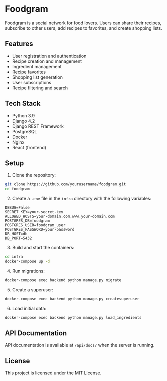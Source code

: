 # Foodgram

Foodgram is a social network for food lovers. Users can share their recipes, subscribe to other users, add recipes to favorites, and create shopping lists.

## Features

- User registration and authentication
- Recipe creation and management
- Ingredient management
- Recipe favorites
- Shopping list generation
- User subscriptions
- Recipe filtering and search

## Tech Stack

- Python 3.9
- Django 4.2
- Django REST Framework
- PostgreSQL
- Docker
- Nginx
- React (frontend)

## Setup

1. Clone the repository:
```bash
git clone https://github.com/yourusername/foodgram.git
cd foodgram
```

2. Create a `.env` file in the `infra` directory with the following variables:
```
DEBUG=False
SECRET_KEY=your-secret-key
ALLOWED_HOSTS=your-domain.com,www.your-domain.com
POSTGRES_DB=foodgram
POSTGRES_USER=foodgram_user
POSTGRES_PASSWORD=your-password
DB_HOST=db
DB_PORT=5432
```

3. Build and start the containers:
```bash
cd infra
docker-compose up -d
```

4. Run migrations:
```bash
docker-compose exec backend python manage.py migrate
```

5. Create a superuser:
```bash
docker-compose exec backend python manage.py createsuperuser
```

6. Load initial data:
```bash
docker-compose exec backend python manage.py load_ingredients
```

## API Documentation

API documentation is available at `/api/docs/` when the server is running.

## License

This project is licensed under the MIT License.


